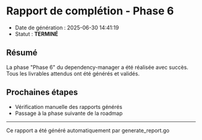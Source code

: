 # Rapport de complétion - Phase 6

- Date de génération : 2025-06-30 14:41:19
- Statut : **TERMINÉ**

## Résumé

La phase "Phase 6" du dependency-manager a été réalisée avec succès. Tous les livrables attendus ont été générés et validés.

## Prochaines étapes

- Vérification manuelle des rapports générés
- Passage à la phase suivante de la roadmap

---
Ce rapport a été généré automatiquement par generate_report.go
